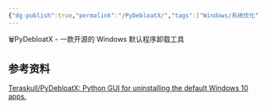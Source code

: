 ```yaml
---
{"dg-publish":true,"permalink":"/PyDebloatX/","tags":["Windows/系统优化"],"noteIcon":""}
---
```


🗑PyDebloatX - 一款开源的 Windows 默认程序卸载工具


## 参考资料
[Teraskull/PyDebloatX: Python GUI for uninstalling the default Windows 10 apps.](https://github.com/Teraskull/PyDebloatX/)